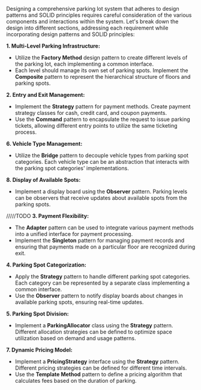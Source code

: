 Designing a comprehensive parking lot system that adheres to design patterns and SOLID principles requires careful consideration of the various components and interactions within the system. Let's break down the design into different sections, addressing each requirement while incorporating design patterns and SOLID principles:

**1. Multi-Level Parking Infrastructure:**
- Utilize the **Factory Method** design pattern to create different levels of the parking lot, each implementing a common interface.
- Each level should manage its own set of parking spots. Implement the **Composite** pattern to represent the hierarchical structure of floors and parking spots.

**2. Entry and Exit Management:**
- Implement the **Strategy** pattern for payment methods. Create payment strategy classes for cash, credit card, and coupon payments.
- Use the **Command** pattern to encapsulate the request to issue parking tickets, allowing different entry points to utilize the same ticketing process.

**6. Vehicle Type Management:**
- Utilize the **Bridge** pattern to decouple vehicle types from parking spot categories. Each vehicle type can be an abstraction that interacts with the parking spot categories' implementations.


**8. Display of Available Spots:**
- Implement a display board using the **Observer** pattern. Parking levels can be observers that receive updates about available spots from the parking spots.


/////TODO
**3. Payment Flexibility:**
- The **Adapter** pattern can be used to integrate various payment methods into a unified interface for payment processing.
- Implement the **Singleton** pattern for managing payment records and ensuring that payments made on a particular floor are recognized during exit.

**4. Parking Spot Categorization:**
- Apply the **Strategy** pattern to handle different parking spot categories. Each category can be represented by a separate class implementing a common interface.
- Use the **Observer** pattern to notify display boards about changes in available parking spots, ensuring real-time updates.

**5. Parking Spot Division:**
- Implement a **ParkingAllocator** class using the **Strategy** pattern. Different allocation strategies can be defined to optimize space utilization based on demand and usage patterns.

**7. Dynamic Pricing Model:**
- Implement a **PricingStrategy** interface using the **Strategy** pattern. Different pricing strategies can be defined for different time intervals.
- Use the **Template Method** pattern to define a pricing algorithm that calculates fees based on the duration of parking.
